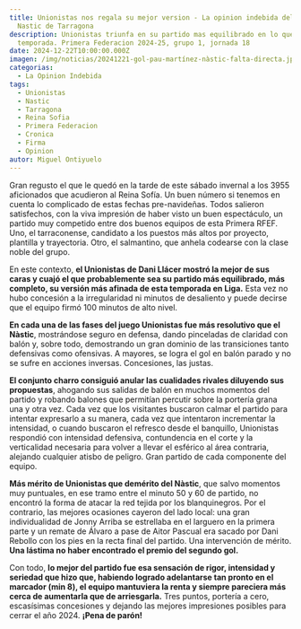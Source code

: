 ```yaml
---
title: Unionistas nos regala su mejor version - La opinion indebida del USCF 1-0
  Nastic de Tarragona
description: Unionistas triunfa en su partido mas equilibrado en lo que va de
  temporada. Primera Federacion 2024-25, grupo 1, jornada 18
date: 2024-12-22T10:00:00.000Z
imagen: /img/noticias/20241221-gol-pau-martínez-nàstic-falta-directa.jpg
categorias:
  - La Opinion Indebida
tags:
  - Unionistas
  - Nastic
  - Tarragona
  - Reina Sofia
  - Primera Federacion
  - Cronica
  - Firma
  - Opinion
autor: Miguel Ontiyuelo
---
```

Gran regusto el que le quedó en la tarde de este sábado invernal a los 3955 aficionados que acudieron al Reina Sofía. Un buen número si tenemos en cuenta lo complicado de estas fechas pre-navideñas. Todos salieron satisfechos, con la viva impresión de haber visto un buen espectáculo, un partido muy competido entre dos buenos equipos de esta Primera RFEF. Uno, el tarraconense, candidato a los puestos más altos por proyecto, plantilla y trayectoria. Otro, el salmantino, que anhela codearse con la clase noble del grupo.

En este contexto, **el Unionistas de Dani Llácer mostró la mejor de sus caras y cuajó el que probablemente sea su partido más equilibrado, más completo, su versión más afinada de esta temporada en Liga.** Esta vez no hubo concesión a la irregularidad ni minutos de desaliento y puede decirse que el equipo firmó 100 minutos de alto nivel.

**En cada una de las fases del juego Unionistas fue más resolutivo que el Nàstic**, mostrándose seguro en defensa, dando pinceladas de claridad con balón y, sobre todo, demostrando un gran dominio de las transiciones tanto defensivas como ofensivas. A mayores, se logra el gol en balón parado y no se sufre en acciones inversas. Concesiones, las justas. 

**El conjunto charro consiguió anular las cualidades rivales diluyendo sus propuestas**, ahogando sus salidas de balón en muchos momentos del partido y robando balones que permitían percutir sobre la portería grana una y otra vez. Cada vez que los visitantes buscaron calmar el partido para intentar expresarlo a su manera, cada vez que intentaron incrementar la intensidad, o cuando buscaron el refresco desde el banquillo, Unionistas respondió con intensidad defensiva, contundencia en el corte y la verticalidad necesaria para volver a llevar el esférico al área contraria, alejando cualquier atisbo de peligro. Gran partido de cada componente del equipo.

**Más mérito de Unionistas que demérito del Nàstic**, que salvo momentos muy puntuales, en ese tramo entre el minuto 50 y 60 de partido, no encontró la forma de atacar la red tejida por los blanquinegros. Por el contrario, las mejores ocasiones cayeron del lado local: una gran individualidad de Jonny Arriba se estrellaba en el larguero en la primera parte y un remate de Álvaro a pase de Aitor Pascual era sacado por Dani Rebollo con los pies en la recta final del partido. Una intervención de mérito. **Una lástima no haber encontrado el premio del segundo gol.**

Con todo, **lo mejor del partido fue esa sensación de rigor, intensidad y seriedad que hizo que, habiendo logrado adelantarse tan pronto en el marcador (min 8), el equipo mantuviera la renta y siempre pareciera más cerca de aumentarla que de arriesgarla.** Tres puntos, portería a cero, escasísimas concesiones y dejando las mejores impresiones posibles para cerrar el año 2024. **¡Pena de parón!**

